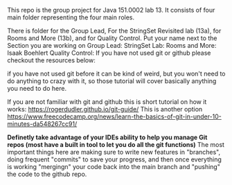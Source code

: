 This repo is the group project for Java 151.0002 lab 13.
It consists of four main folder representing the four main roles. 

There is folder for the Group Lead, For the StringSet Revisited lab (13a), for Rooms and More (13b), and for Quality Control.
Put your name next to the Section you are working on
Group Lead:
StringSet Lab:
Rooms and More: Isaak Boehlert
Quality Control:
If you have not used git or github please checkout the resources below:

if you have not used git before it can be kind of weird, but you won't need to do anything to crazy with it, so those tutorial will cover basically anything you need to do here.


If you are not familiar with git and github this is short tutorial on how it works: https://rogerdudler.github.io/git-guide/
This is another option https://www.freecodecamp.org/news/learn-the-basics-of-git-in-under-10-minutes-da548267cc91/


**Definetly take advantage of your IDEs ability to help you manage Git repos (most have a built in tool to let you do all the git functions)**
The most important things here are making sure to write new features in "branches", doing frequent "commits" to save your progress, and then once everything is working "mergingn" your code back into the 
main branch and "pushing" the code to the github repo.


